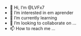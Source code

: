 - 👋 Hi, I’m @LVFx7
- 👀 I’m interested in em aprender
- 🌱 I’m currently learning 
- 💞️ I’m looking to collaborate on ...
- 📫 How to reach me ...

<!---
LVFx7/LVFx7 is a ✨ special ✨ repository because its `README.md` (this file) appears on your GitHub profile.
You can click the Preview link to take a look at your changes.
--->

